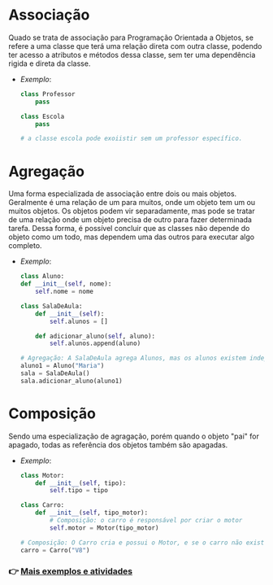 # Associação
Quado se trata de associação para Programação Orientada a Objetos, se refere a uma classe que terá uma relação direta com outra classe, podendo ter acesso a atributos e métodos dessa classe, sem ter uma dependência rigida e direta da classe.
- *Exemplo*:
    ```Python
    class Professor
        pass

    class Escola
        pass

    # a classe escola pode exoiistir sem um professor específico.
    ```


# Agregação
Uma forma especializada de associação entre dois ou mais objetos. Geralmente é uma relação de um para muitos, onde um objeto tem um ou muitos objetos. Os objetos podem vir separadamente, mas pode se tratar de uma relação onde um objeto precisa de outro para fazer determinada tarefa. Dessa forma, é possível concluir que as classes não depende do objeto como um todo, mas dependem uma das outros para executar algo completo.
- *Exemplo*:
    ```Python
    class Aluno:
    def __init__(self, nome):
        self.nome = nome

    class SalaDeAula:
        def __init__(self):
            self.alunos = []

        def adicionar_aluno(self, aluno):
            self.alunos.append(aluno)

    # Agregação: A SalaDeAula agrega Alunos, mas os alunos existem independentemente
    aluno1 = Aluno("Maria")
    sala = SalaDeAula()
    sala.adicionar_aluno(aluno1)

    ```


# Composição
Sendo uma especialização de agragação, porém quando o objeto "pai" for apagado, todas as referência dos objetos também são apagadas.
- *Exemplo*:
    ```Python
    class Motor:
        def __init__(self, tipo):
            self.tipo = tipo

    class Carro:
        def __init__(self, tipo_motor):
            # Composição: o carro é responsável por criar o motor
            self.motor = Motor(tipo_motor)

    # Composição: O Carro cria e possui o Motor, e se o carro não existir, o motor também não.
    carro = Carro("V8")

    ```

### 👉 [Mais exemplos e atividades](https://github.com/ThomasNicholas21/EstudoPython/tree/master/estudos/03_POO/classes_variaveis_metodos/assoc_agreg_comp)
